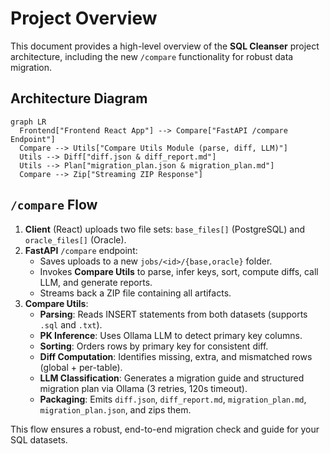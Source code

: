# Project Overview

This document provides a high-level overview of the **SQL Cleanser** project architecture, including the new `/compare` functionality for robust data migration.

## Architecture Diagram

```mermaid
graph LR
  Frontend["Frontend React App"] --> Compare["FastAPI /compare Endpoint"]
  Compare --> Utils["Compare Utils Module (parse, diff, LLM)"]
  Utils --> Diff["diff.json & diff_report.md"]
  Utils --> Plan["migration_plan.json & migration_plan.md"]
  Compare --> Zip["Streaming ZIP Response"]
```

## `/compare` Flow

1. **Client** (React) uploads two file sets: `base_files[]` (PostgreSQL) and `oracle_files[]` (Oracle).
2. **FastAPI** `/compare` endpoint:
   - Saves uploads to a new `jobs/<id>/{base,oracle}` folder.
   - Invokes **Compare Utils** to parse, infer keys, sort, compute diffs, call LLM, and generate reports.
   - Streams back a ZIP file containing all artifacts.
3. **Compare Utils**:
   - **Parsing**: Reads INSERT statements from both datasets (supports `.sql` and `.txt`).
   - **PK Inference**: Uses Ollama LLM to detect primary key columns.
   - **Sorting**: Orders rows by primary key for consistent diff.
   - **Diff Computation**: Identifies missing, extra, and mismatched rows (global + per-table).
   - **LLM Classification**: Generates a migration guide and structured migration plan via Ollama (3 retries, 120s timeout).
   - **Packaging**: Emits `diff.json`, `diff_report.md`, `migration_plan.md`, `migration_plan.json`, and zips them.

This flow ensures a robust, end-to-end migration check and guide for your SQL datasets.
